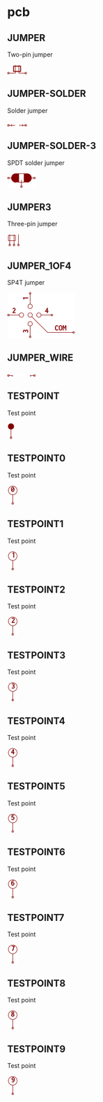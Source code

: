 # pcb

## JUMPER
Two-pin jumper

![JUMPER__1__1](/images/pcb__JUMPER__1__1.png?raw=true) 
## JUMPER-SOLDER
Solder jumper

![JUMPER-SOLDER__1__1](/images/pcb__JUMPER-SOLDER__1__1.png?raw=true) 
## JUMPER-SOLDER-3
SPDT solder jumper

![JUMPER-SOLDER-3__1__1](/images/pcb__JUMPER-SOLDER-3__1__1.png?raw=true) 
## JUMPER3
Three-pin jumper

![JUMPER3__1__1](/images/pcb__JUMPER3__1__1.png?raw=true) 
## JUMPER_1OF4
SP4T jumper

![JUMPER_1OF4__1__1](/images/pcb__JUMPER_1OF4__1__1.png?raw=true) 
## JUMPER_WIRE
![JUMPER_WIRE__1__1](/images/pcb__JUMPER_WIRE__1__1.png?raw=true) 
## TESTPOINT
Test point

![TESTPOINT__1__1](/images/pcb__TESTPOINT__1__1.png?raw=true) 
## TESTPOINT0
Test point

![TESTPOINT0__1__1](/images/pcb__TESTPOINT0__1__1.png?raw=true) 
## TESTPOINT1
Test point

![TESTPOINT1__1__1](/images/pcb__TESTPOINT1__1__1.png?raw=true) 
## TESTPOINT2
Test point

![TESTPOINT2__1__1](/images/pcb__TESTPOINT2__1__1.png?raw=true) 
## TESTPOINT3
Test point

![TESTPOINT3__1__1](/images/pcb__TESTPOINT3__1__1.png?raw=true) 
## TESTPOINT4
Test point

![TESTPOINT4__1__1](/images/pcb__TESTPOINT4__1__1.png?raw=true) 
## TESTPOINT5
Test point

![TESTPOINT5__1__1](/images/pcb__TESTPOINT5__1__1.png?raw=true) 
## TESTPOINT6
Test point

![TESTPOINT6__1__1](/images/pcb__TESTPOINT6__1__1.png?raw=true) 
## TESTPOINT7
Test point

![TESTPOINT7__1__1](/images/pcb__TESTPOINT7__1__1.png?raw=true) 
## TESTPOINT8
Test point

![TESTPOINT8__1__1](/images/pcb__TESTPOINT8__1__1.png?raw=true) 
## TESTPOINT9
Test point

![TESTPOINT9__1__1](/images/pcb__TESTPOINT9__1__1.png?raw=true) 
